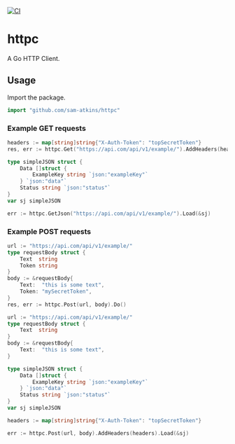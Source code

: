 [![CI](https://github.com/sam-atkins/httpc/actions/workflows/ci.yml/badge.svg)](https://github.com/sam-atkins/httpc/actions/workflows/ci.yml)

# httpc

A Go HTTP Client.

## Usage

Import the package.

```go
import "github.com/sam-atkins/httpc"
```

### Example GET requests

```go
headers := map[string]string{"X-Auth-Token": "topSecretToken"}
res, err := httpc.Get("https://api.com/api/v1/example/").AddHeaders(headers).Do()
```

```go
type simpleJSON struct {
    Data []struct {
        ExampleKey string `json:"exampleKey"`
    } `json:"data"`
    Status string `json:"status"`
}
var sj simpleJSON

err := httpc.GetJson("https://api.com/api/v1/example/").Load(&sj)
```

### Example POST requests

```go
url := "https://api.com/api/v1/example/"
type requestBody struct {
    Text  string
    Token string
}
body := &requestBody{
    Text:  "this is some text",
    Token: "mySecretToken",
}
res, err := httpc.Post(url, body).Do()
```

```go
url := "https://api.com/api/v1/example/"
type requestBody struct {
    Text  string
}
body := &requestBody{
    Text:  "this is some text",
}

type simpleJSON struct {
    Data []struct {
        ExampleKey string `json:"exampleKey"`
    } `json:"data"`
    Status string `json:"status"`
}
var sj simpleJSON

headers := map[string]string{"X-Auth-Token": "topSecretToken"}

err := httpc.Post(url, body).AddHeaders(headers).Load(&sj)
```
